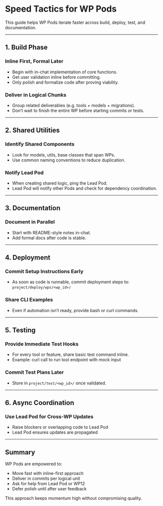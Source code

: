 # Speed Tactics for WP Pods

This guide helps WP Pods iterate faster across build, deploy, test, and documentation.

---

## 1. Build Phase

### Inline First, Formal Later
- Begin with in-chat implementation of core functions.
- Get user validation inline before committing.
- Only polish and formalize code after proving viability.

### Deliver in Logical Chunks
- Group related deliverables (e.g. tools + models + migrations).
- Don’t wait to finish the entire WP before starting commits or tests.

---

## 2. Shared Utilities

### Identify Shared Components
- Look for models, utils, base classes that span WPs.
- Use common naming conventions to reduce duplication.

### Notify Lead Pod
- When creating shared logic, ping the Lead Pod.
- Lead Pod will notify other Pods and check for dependency coordination.

---

## 3. Documentation

### Document in Parallel
- Start with README-style notes in-chat.
- Add formal docs after code is stable.

---

## 4. Deployment

### Commit Setup Instructions Early
- As soon as code is runnable, commit deployment steps to:
  `project/deploy/wps/<wp_id>/`

### Share CLI Examples
- Even if automation isn’t ready, provide bash or curl commands.

---

## 5. Testing

### Provide Immediate Test Hooks
- For every tool or feature, share basic test command inline.
- Example: curl call to run tool endpoint with mock input

### Commit Test Plans Later
- Store in `project/test/<wp_id>/` once validated.

---

## 6. Async Coordination

### Use Lead Pod for Cross-WP Updates
- Raise blockers or overlapping code to Lead Pod
- Lead Pod ensures updates are propagated

---

## Summary
WP Pods are empowered to:
- Move fast with inline-first approach
- Deliver in commits per logical unit
- Ask for help from Lead Pod or WP12
- Defer polish until after user feedback

This approach keeps momentum high without compromising quality.